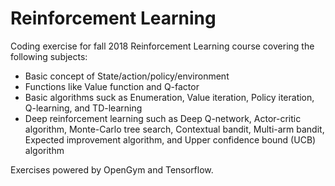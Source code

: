 # Reinforcement Learning
Coding exercise for fall 2018 Reinforcement Learning course covering the following subjects:

- Basic concept of State/action/policy/environment
- Functions like Value function and Q-factor
- Basic algorithms suck as Enumeration, Value iteration, Policy iteration, Q-learning, and TD-learning
- Deep reinforcement learning such as Deep Q-network, Actor-critic algorithm, Monte-Carlo tree search, Contextual bandit, Multi-arm bandit, Expected improvement algorithm, and Upper confidence bound (UCB) algorithm

Exercises powered by OpenGym and Tensorflow.
